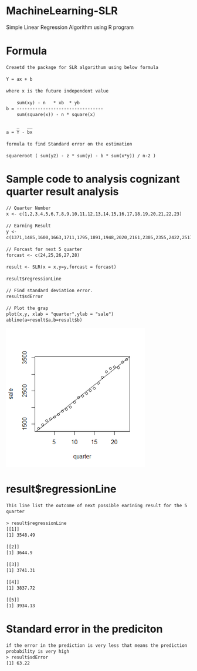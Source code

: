 # MachineLearning-SLR
Simple Linear Regression Algorithm using R program

# Formula
    Creaetd the package for SLR algorithum using below formula
    
    Y = ax + b
  
    where x is the future independent value
    
        sum(xy) - n   * xb  * yb
    b = ---------------------------------
        sum(square(x)) - n * square(x)
        
        _   __
    a = Y - bx
    
    formula to find Standard error on the estimation
    
    squareroot ( sum(y2) - z * sum(y) - b * sum(x*y)) / n-2 )
    
    
    
# Sample code to analysis cognizant quarter result analysis

    // Quarter Number
    x <- c(1,2,3,4,5,6,7,8,9,10,11,12,13,14,15,16,17,18,19,20,21,22,23)

    // Earning Result
    y <- c(1371,1485,1600,1663,1711,1795,1891,1948,2020,2161,2305,2355,2422,2517,2581,2742,2911,3085,3187,3232,3202,3369,3453)

    // Forcast for next 5 quarter
    forcast <- c(24,25,26,27,28)

    result <- SLR(x = x,y=y,forcast = forcast)

    result$regressionLine

    // Find standard deviation error.
    result$sdError

    // Plot the grap
    plot(x,y, xlab = "quarter",ylab = "sale")
    abline(a=result$a,b=result$b)

  ![Preference](/Result.png?raw=true "Result")

# result$regressionLine
    This line list the outcome of next possible earining result for the 5 quarter 

    > result$regressionLine
    [[1]]
    [1] 3548.49

    [[2]]
    [1] 3644.9

    [[3]]
    [1] 3741.31

    [[4]]
    [1] 3837.72

    [[5]]
    [1] 3934.13

# Standard error in the prediciton 
    if the error in the prediction is very less that means the prediction probability is very high
    > result$sdError
    [1] 63.22
    
    
